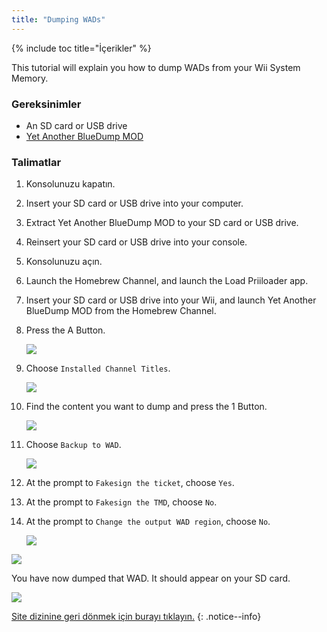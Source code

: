 ```yaml
---
title: "Dumping WADs"
---
```


{% include toc title="İçerikler" %}

This tutorial will explain you how to dump WADs from your Wii System Memory.

### Gereksinimler

+ An SD card or USB drive
+ [Yet Another BlueDump MOD](https://oscwii.org/library/app/Yet-Another-BlueDump-Mod)

### Talimatlar

1. Konsolunuzu kapatın.
1. Insert your SD card or USB drive into your computer.
1. Extract Yet Another BlueDump MOD to your SD card or USB drive.
1. Reinsert your SD card or USB drive into your console.
1. Konsolunuzu açın.
1. Launch the Homebrew Channel, and launch the Load Priiloader app.
1. Insert your SD card or USB drive into your Wii, and launch Yet Another BlueDump MOD from the Homebrew Channel.
1. Press the A Button.

    ![](/images/homebrew/DumpWADS/1.png)

1. Choose `Installed Channel Titles`.

    ![](/images/homebrew/DumpWADS/2.png)

1. Find the content you want to dump and press the 1 Button.

    ![](/images/homebrew/DumpWADS/3.png)

1. Choose `Backup to WAD`.

    ![](/images/homebrew/DumpWADS/4.png)

1. At the prompt to `Fakesign the ticket`, choose `Yes`.
1. At the prompt to `Fakesign the TMD`, choose `No`.
1. At the prompt to `Change the output WAD region`, choose `No`.

    ![](/images/homebrew/DumpWADS/5.png)

![](/images/homebrew/DumpWADS/6.png)

You have now dumped that WAD. It should appear on your SD card.

![](/images/homebrew/DumpWADS/7.png)

[Site dizinine geri dönmek için burayı tıklayın.](site-navigation)
{: .notice--info}